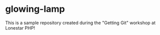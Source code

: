 # glowing-lamp
This is a sample repository created during the "Getting Git" workshop at Lonestar PHP!
